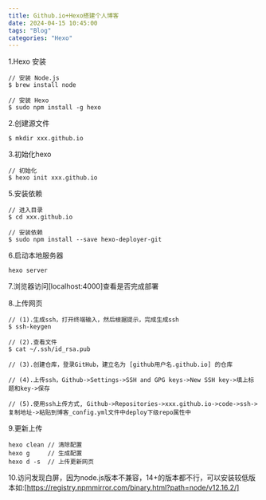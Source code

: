 ```yaml
---
title: Github.io+Hexo搭建个人博客
date: 2024-04-15 10:45:00
tags: "Blog"
categories: "Hexo"
---
```


1.Hexo 安装

```
// 安装 Node.js
$ brew install node

// 安装 Hexo
$ sudo npm install -g hexo
```

2.创建源文件
```
$ mkdir xxx.github.io
```

3.初始化hexo
```
// 初始化
$ hexo init xxx.github.io
```

5.安装依赖
```
// 进入目录
$ cd xxx.github.io

// 安装依赖
$ sudo npm install --save hexo-deployer-git
```

6.启动本地服务器
```
hexo server
```

7.浏览器访问[localhost:4000]查看是否完成部署

8.上传网页
```
// (1).生成ssh，打开终端输入，然后根据提示，完成生成ssh
$ ssh-keygen

// (2).查看文件
$ cat ~/.ssh/id_rsa.pub

// (3).创建仓库，登录GitHub，建立名为 [github用户名.github.io] 的仓库

// (4).上传ssh，Github->Settings->SSH and GPG keys->New SSH key->填上标题和key->保存

// (5).使用ssh上传方式, Github->Repositories->xxx.github.io->code->ssh->复制地址->粘贴到博客_config.yml文件中deploy下级repo属性中
```

9.更新上传
```
hexo clean // 清除配置
hexo g     // 生成配置
hexo d -s  // 上传更新网页
```

10.访问发现白屏，因为node.js版本不兼容，14+的版本都不行，可以安装较低版本如:[https://registry.npmmirror.com/binary.html?path=node/v12.16.2/]
